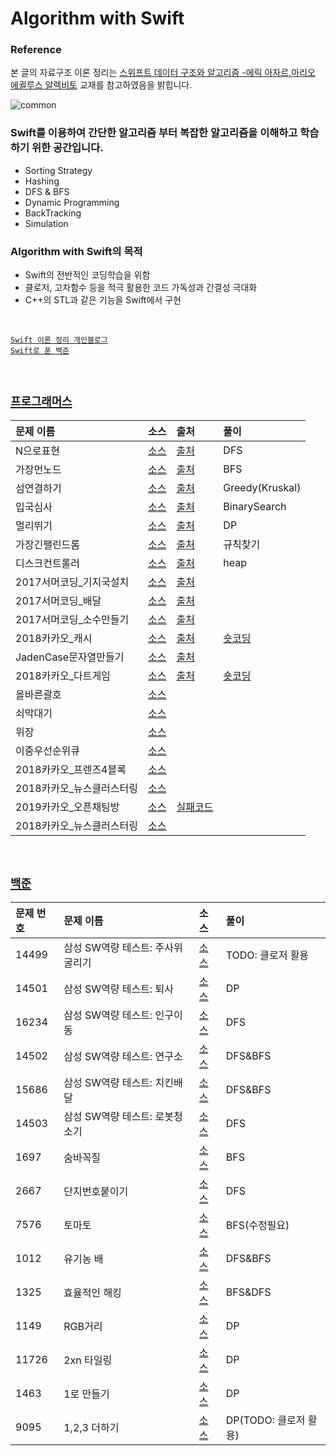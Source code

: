 # Algorithm with Swift

### Reference
본 글의 자료구조 이론 정리는 [스위프트 데이터 구조와 알고리즘 -에릭 아자르,마리오 에귈루스 알렉비토](https://m.search.naver.com/search.naver?where=m&sm=mtb_jum&query=스위프트+데이터+구조와+알고리즘#api=%3F_lp_type%3Dcm%26col_prs%3Dcsa%26format%3Dtext%26nqx_theme%3D%257B%2B%2522theme%2522%253A%257B%2522main%2522%253A%257B%2522name%2522%253A%2522book_info%2522%252C%2522os%2522%253A12167344%252C%2522pkid%2522%253A20000%257D%257D%2B%257D%26query%3D%25EC%258A%25A4%25EC%259C%2584%25ED%2594%2584%25ED%258A%25B8%2B%25EB%258D%25B0%25EC%259D%25B4%25ED%2584%25B0%2B%25EA%25B5%25AC%25EC%25A1%25B0%25EC%2599%2580%2B%25EC%2595%258C%25EA%25B3%25A0%25EB%25A6%25AC%25EC%25A6%2598%26sm%3Digr_brg%26tab%3Dinfo%26tab_prs%3Dcsa%26where%3Dbridge&_lp_type=cm) 교재를 참고하였음을 밝힙니다.

![common](https://user-images.githubusercontent.com/33486820/56867546-555af480-6a21-11e9-86b1-340ed8055cb0.jpeg)


### Swift를 이용하여 간단한 알고리즘 부터 복잡한 알고리즘을 이해하고 학습 하기 위한 공간입니다.

- Sorting Strategy
- Hashing
- DFS & BFS
- Dynamic Programming 
- BackTracking
- Simulation

### Algorithm with Swift의 목적  

- Swift의 전반적인 코딩학습을 위함
- 클로저, 고차함수 등을 적극 활용한 코드 가독성과 간결성 극대화
- C++의 STL과 같은 기능을 Swift에서 구현



<br>


[`Swift 이론 정리 개인블로그`](https://blog.naver.com/guyeongjun)<br>
[`Swift로 푼 백준`](https://github.com/gaki2745/Algorithm-with-Swift/tree/master/%EB%B0%B1%EC%A4%80)

</br>

## [`프로그래머스`](https://programmers.co.kr)  

|문제 이름|소스|출처|풀이|
|:---|:---|:---|:---|
|N으로표현|[소스](https://github.com/gaki2745/Algorithm-with-Swift/blob/master/프로그래머스/N으로표현/N으로표현/main.swift)|[출처](https://programmers.co.kr/learn/courses/30/lessons/42895)|DFS|
|가장먼노드|[소스](https://github.com/gaki2745/Algorithm-with-Swift/blob/master/프로그래머스/가장먼노드/가장먼노드/main.swift)|[출처](https://programmers.co.kr/learn/courses/30/lessons/49189)|BFS|
|섬연결하기|[소스](https://github.com/gaki2745/Algorithm-with-Swift/blob/master/프로그래머스/섬연결하기/섬연결하기/main.swift)|[출처](https://programmers.co.kr/learn/courses/30/lessons/42861)|Greedy(Kruskal)|
|입국심사|[소스](https://github.com/gaki2745/Algorithm-with-Swift/blob/master/프로그래머스/Programmers_입국심사/Programmers_입국심사/main.swift)|[출처](https://programmers.co.kr/learn/courses/30/lessons/43238)|BinarySearch|
|멀리뛰기|[소스](https://github.com/gaki2745/Algorithm-with-Swift/blob/master/프로그래머스/Programmers_멀리뛰기/Programmers_멀리뛰기/main.swift)|[출처](https://programmers.co.kr/learn/courses/30/lessons/12914)|DP|
|가장긴팰린드롬|[소스](https://github.com/gaki2745/Algorithm-with-Swift/blob/master/프로그래머스/Programmers_가장긴팰린드롬/Programmers_가장긴팰린드롬/main.swift)|[출처](https://programmers.co.kr/learn/courses/30/lessons/12904)|규칙찾기|
|디스크컨트롤러|[소스](https://github.com/gaki2745/Algorithm-with-Swift/blob/master/프로그래머스/Programmers_디스크컨트롤러/Programmers_디스크컨트롤러/main.swift)|[출처](https://programmers.co.kr/learn/courses/30/lessons/42627)|heap|
|2017서머코딩_기지국설치|[소스](https://github.com/gaki2745/Algorithm-with-Swift/blob/master/프로그래머스/Programmers_2017서머코딩_기지국설치/Programmers_2017서머코딩_기지국설치/main.swift)|[출처](https://programmers.co.kr)||
|2017서머코딩_배달|[소스](https://github.com/gaki2745/Algorithm-with-Swift/blob/master/프로그래머스/Programmers_2017서머코딩_배달/Programmers_2017서머코딩_배달/main.swift)|[출처](https://programmers.co.kr)||
|2017서머코딩_소수만들기|[소스](https://github.com/gaki2745/Algorithm-with-Swift/blob/master/프로그래머스/Programmers_2017서머코딩_소수만들기/Programmers_2017서머코딩_소수만들기/main.swift)|[출처](https://programmers.co.kr)||
|2018카카오_캐시|[소스](https://github.com/gaki2745/Algorithm-with-Swift/blob/master/프로그래머스/Programmers_2018카카오_캐시/Programmers_2018카카오_캐시/main.swift)|[출처](https://programmers.co.kr)|[숏코딩](https://github.com/gaki2745/Algorithm-with-Swift/blob/master/프로그래머스/Programmers_2018카카오_캐시/Programmers_2018카카오_캐시/shortCoding.swift)|
|JadenCase문자열만들기|[소스](https://github.com/gaki2745/Algorithm-with-Swift/blob/master/프로그래머스/Programmers_JadenCase문자열만들기/Programmers_JadenCase문자열만들기/main.swift)|[출처](https://programmers.co.kr)||
|2018카카오_다트게임|[소스](https://github.com/gaki2745/Algorithm-with-Swift/blob/master/프로그래머스/Programmers_kakao%5B1차%5D_다트게임/Programmers_kakao%5B1차%5D_다트게임/main.swift)|[출처](https://programmers.co.kr)|[숏코딩](https://github.com/gaki2745/Algorithm-with-Swift/blob/master/프로그래머스/Programmers_kakao%5B1차%5D_다트게임/Programmers_kakao%5B1차%5D_다트게임/shortCoding.swift)|
|올바른괄호|[소스](https://github.com/gaki2745/Algorithm-with-Swift/blob/master/프로그래머스/Programmers_올바른괄호/Programmers_올바른괄호/main.swift)||
|쇠막대기|[소스](https://github.com/gaki2745/Algorithm-with-Swift/blob/master/프로그래머스/Programmers_쇠막대기/Programmers_쇠막대기/main.swift)||
|위장|[소스](https://github.com/gaki2745/Algorithm-with-Swift/blob/master/프로그래머스/Programmers_위장/Programmers_위장/main.swift)||
|이중우선순위큐|[소스](https://github.com/gaki2745/Algorithm-with-Swift/blob/master/프로그래머스/Programmers_이중우선순위큐/Programmers_이중우선순위큐/main.swift)||
|2018카카오_프렌즈4블록|[소스](https://github.com/gaki2745/Algorithm-with-Swift/blob/master/프로그래머스/Programmers_카카오1차_프렌즈4블록/Programmers_카카오1차_프렌즈4블록/main.swift)||
|2018카카오_뉴스클러스터링|[소스](https://github.com/gaki2745/Algorithm-with-Swift/blob/master/프로그래머스/Programmers_카카오2018_뉴스클러스터링/Programmers_카카오2018_뉴스클러스터링/main.swift)||
|2019카카오_오픈채팅방|[소스](https://github.com/gaki2745/Algorithm-with-Swift/blob/master/프로그래머스/Programmers_카카오2019_오픈채팅방/Programmers_카카오2019_오픈채팅방/main.swift)|[실패코드](https://github.com/gaki2745/Algorithm-with-Swift/blob/master/프로그래머스/Programmers_카카오2019_오픈채팅방/Programmers_카카오2019_오픈채팅방/failcode.swift)|
|2018카카오_뉴스클러스터링|[소스](https://github.com/gaki2745/Algorithm-with-Swift/blob/master/프로그래머스/Programmers_카카오2018_뉴스클러스터링/Programmers_카카오2018_뉴스클러스터링/main.swift)||















</br>

## [`백준`](https://www.acmicpc.net/)

|문제 번호|문제 이름|소스|풀이|
|:---|:---|:---|:---|
|14499|삼성 SW역량 테스트: 주사위굴리기|[소스](https://github.com/gaki2745/Algorithm-with-Swift/blob/master/백준/BaekJoon_14499_삼성_주사위굴리기/BaekJoon_14499_삼성_주사위굴리기/main.swift)|TODO: 클로저 활용|
|14501|삼성 SW역량 테스트: 퇴사|[소스](https://github.com/gaki2745/Algorithm-with-Swift/tree/master/백준/BaekJoon_14501_삼성_퇴사/BaekJoon_14501_삼성_퇴사)|DP|
|16234|삼성 SW역량 테스트: 인구이동|[소스](https://github.com/gaki2745/Algorithm-with-Swift/blob/master/백준/BaekJoon_삼성_16234/BaekJoon_삼성_16234/main.swift)|DFS|
|14502|삼성 SW역량 테스트: 연구소|[소스](https://github.com/gaki2745/Algorithm-with-Swift/blob/master/백준/DFS:BFS/BaekJoon_14502_삼성_연구소/BaekJoon_14502_삼성_연구소/main.swift)|DFS&BFS|
|15686|삼성 SW역량 테스트: 치킨배달|[소스](https://github.com/gaki2745/Algorithm-with-Swift/blob/master/백준/DFS:BFS/BaekJoon_15686_삼성_치킨배달/BaekJoon_15686_삼성_치킨배달/main.swift)|DFS&BFS|
|14503|삼성 SW역량 테스트: 로봇청소기|[소스](https://github.com/gaki2745/Algorithm-with-Swift/blob/master/백준/DFS:BFS/BeakJoon_14503_RoboticVacuum/BeakJoon_14503_RoboticVacuum/main.swift)|DFS|
|1697|숨바꼭질|[소스](https://github.com/gaki2745/Algorithm-with-Swift/blob/master/백준/DFS:BFS/BaekJoon_1697_숨바꼭질/BaekJoon_1697_숨바꼭질/main.swift)|BFS|
|2667|단지번호붙이기|[소스](https://github.com/gaki2745/Algorithm-with-Swift/blob/master/백준/DFS:BFS/BaekJoon_2667_단지번호붙이기/BaekJoon_2667_단지번호붙이기/main.swift)|DFS|
|7576|토마토|[소스](https://github.com/gaki2745/Algorithm-with-Swift/blob/master/백준/DFS:BFS/BaekJoon_7576_토마토/BaekJoon_7576_토마토/main.swift)|BFS(수정필요)|
|1012|유기농 배|[소스](https://github.com/gaki2745/Algorithm-with-Swift/blob/master/백준/DFS:BFS/BaekJoon_1012_유기농배추/BaekJoon_1012_유기농배추/main.swift)|DFS&BFS|
|1325|효율적인 해킹|[소스](https://github.com/gaki2745/Algorithm-with-Swift/blob/master/백준/DFS:BFS/BaekJoon_1325_효율적인해킹/BaekJoon_1325_효율적인해킹/main.swift)|BFS&DFS|
|1149|RGB거리|[소스](https://github.com/gaki2745/Algorithm-with-Swift/blob/master/백준/DynmicProgramming/BaekJoon_1149_DP_RGB거리/BaekJoon_1149_DP_RGB거리/main.swift)|DP|
|11726|2xn 타일링|[소스](https://github.com/gaki2745/Algorithm-with-Swift/blob/master/백준/DynmicProgramming/BaekJoon_11726_2xn타일링_DP/BaekJoon_11726_2xn타일링_DP/main.swift)|DP|
|1463|1로 만들기|[소스](https://github.com/gaki2745/Algorithm-with-Swift/blob/master/백준/DynmicProgramming/BaekJun_1463_dp_1로만들기/BaekJun_1463_dp_1로만들기/main.swift)|DP|
|9095|1,2,3 더하기|[소스](https://github.com/gaki2745/Algorithm-with-Swift/blob/master/백준/DynmicProgramming/BaekJun_9095_DP_1%2C2%2C3더하기/BaekJun_9095_DP_1%2C2%2C3더하기/main.swift)|DP(TODO: 클로저 활용)|
